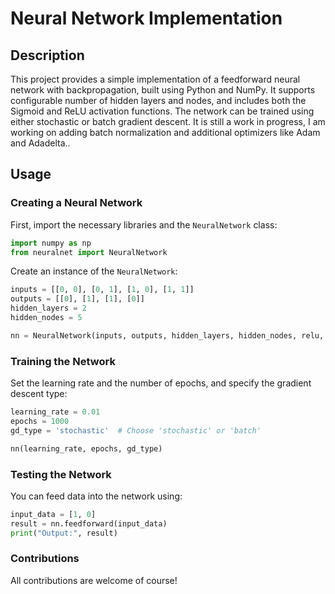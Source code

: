 
# Neural Network Implementation

## Description
This project provides a simple implementation of a feedforward neural network with backpropagation, built using Python and NumPy. It supports configurable number of hidden layers and nodes, and includes both the Sigmoid and ReLU activation functions. The network can be trained using either stochastic or batch gradient descent. 
It is still a work in progress, I am working on adding batch normalization and additional optimizers like Adam and Adadelta..

## Usage

### Creating a Neural Network
First, import the necessary libraries and the `NeuralNetwork` class:

```python
import numpy as np
from neuralnet import NeuralNetwork 
```

Create an instance of the `NeuralNetwork`:

```python
inputs = [[0, 0], [0, 1], [1, 0], [1, 1]]
outputs = [[0], [1], [1], [0]]
hidden_layers = 2
hidden_nodes = 5

nn = NeuralNetwork(inputs, outputs, hidden_layers, hidden_nodes, relu, relu_derivative)
```

### Training the Network
Set the learning rate and the number of epochs, and specify the gradient descent type:

```python
learning_rate = 0.01
epochs = 1000
gd_type = 'stochastic'  # Choose 'stochastic' or 'batch'

nn(learning_rate, epochs, gd_type)
```

### Testing the Network
You can feed data into the network using:

```python
input_data = [1, 0]
result = nn.feedforward(input_data)
print("Output:", result)
```

### Contributions
All contributions are welcome of course!
